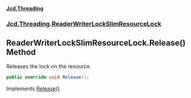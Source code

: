 #### [Jcd.Threading](index.md 'index')
### [Jcd.Threading](Jcd.Threading.md 'Jcd.Threading').[ReaderWriterLockSlimResourceLock](ReaderWriterLockSlimResourceLock.md 'Jcd.Threading.ReaderWriterLockSlimResourceLock')

## ReaderWriterLockSlimResourceLock.Release() Method

Releases the lock on the resource.

```csharp
public override void Release();
```

Implements [Release()](IResourceLock.Release().md 'Jcd.Threading.IResourceLock.Release()')